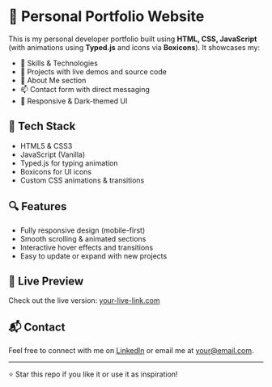 # 💼 Personal Portfolio Website

This is my personal developer portfolio built using **HTML, CSS, JavaScript** (with animations using **Typed.js** and icons via **Boxicons**). It showcases my:

- 🔧 Skills & Technologies
- 📁 Projects with live demos and source code
- 👤 About Me section
- 📫 Contact form with direct messaging
- 🌙 Responsive & Dark-themed UI

## 🚀 Tech Stack
- HTML5 & CSS3
- JavaScript (Vanilla)
- Typed.js for typing animation
- Boxicons for UI icons
- Custom CSS animations & transitions

## 🔍 Features
- Fully responsive design (mobile-first)
- Smooth scrolling & animated sections
- Interactive hover effects and transitions
- Easy to update or expand with new projects

## 📌 Live Preview
Check out the live version: [your-live-link.com]([https://your-live-link.com](http://127.0.0.1:5500/Index.html))

## 📬 Contact
Feel free to connect with me on [LinkedIn](https://www.linkedin.com/feed/) or email me at your@email.com.

---

⭐ Star this repo if you like it or use it as inspiration!
